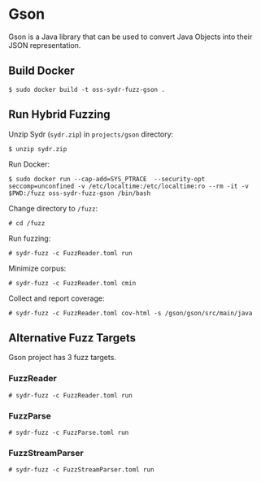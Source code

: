 # Gson 

Gson is a Java library that can be used to convert Java Objects into their JSON representation.

## Build Docker

    $ sudo docker build -t oss-sydr-fuzz-gson .

## Run Hybrid Fuzzing

Unzip Sydr (`sydr.zip`) in `projects/gson` directory:

    $ unzip sydr.zip

Run Docker:

    $ sudo docker run --cap-add=SYS_PTRACE  --security-opt seccomp=unconfined -v /etc/localtime:/etc/localtime:ro --rm -it -v $PWD:/fuzz oss-sydr-fuzz-gson /bin/bash

Change directory to `/fuzz`:

    # cd /fuzz

Run fuzzing:

    # sydr-fuzz -c FuzzReader.toml run

Minimize corpus:

    # sydr-fuzz -c FuzzReader.toml cmin 

Collect and report coverage:

    # sydr-fuzz -c FuzzReader.toml cov-html -s /gson/gson/src/main/java

## Alternative Fuzz Targets

Gson project has 3 fuzz targets.

### FuzzReader

    # sydr-fuzz -c FuzzReader.toml run

### FuzzParse

    # sydr-fuzz -c FuzzParse.toml run

### FuzzStreamParser

    # sydr-fuzz -c FuzzStreamParser.toml run

